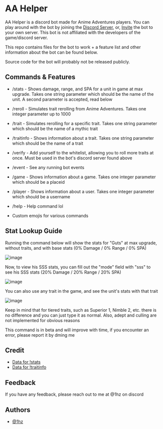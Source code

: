 # AA Helper

AA Helper is a discord bot made for Anime Adventures players. You can play around with the bot by joining the [Discord Server](https://discord.gg/EbWuhVwfaV), or, [Invite](https://discord.com/api/oauth2/authorize?client_id=1012987338160341133&permissions=0&scope=bot+applications.commands) the bot to your own server. This bot is not affiliated with the developers of the game/discord server.

This repo contains files for the bot to work + a feature list and other information about the bot can be found below.

Source code for the bot will probably not be released publicly.
## Commands & Features
- /stats - Shows damage, range, and SPA for a unit in game at max upgrade. Takes one string parameter which should be the name of the unit. A second parameter is accepted, read below

- /reroll - Simulates trait rerolling from Anime Adventures. Takes one integer parameter up to 1000

- /trait - Simulates rerolling for a specific trait. Takes one string parameter which should be the name of a mythic trait

- /traitinfo - Shows information about a trait. Takes one string parameter which should be the name of a trait

- /verify - Add yourself to the whitelist, allowing you to roll more traits at once. Must be used in the bot's discord server found above

- /event - See any running bot events

- /game - Shows information about a game. Takes one integer parameter which should be a placeid

- /player - Shows information about a user. Takes one integer parameter which should be a username

- /help - Help command lol

- Custom emojis for various commands

## Stat Lookup Guide
Running the command below will show the stats for "Guts" at max upgrade, without traits, and with base stats (0% Damage / 0% Range / 0% SPA)

![image](https://github.com/1hzdev/aa_helper/assets/81895838/5dd11627-3b41-45ee-bb73-c4fc9416f44e)

Now, to view his SSS stats, you can fill out the "mode" field with "sss" to see his SSS stats (20% Damage / 20% Range / 20% SPA)

![image](https://github.com/1hzdev/aa_helper/assets/81895838/57a09f97-1351-4dda-a1d0-c2d219c11640)

You can also use any trait in the game, and see the unit's stats with that trait

![image](https://github.com/1hzdev/aa_helper/assets/81895838/aabfd781-622b-4da2-9776-de6f25420c7f) 

Keep in mind that for tiered traits, such as Superior 1, Nimble 2, etc. there is no difference and you can just type it as normal. Also, adept and culling are not implemented for obvious reasons

This command is in beta and will improve with time, if you encounter an error, please report it by dming me

## Credit

 - [Data for !stats](https://docs.google.com/spreadsheets/d/1bHwjTTrJcxNn6WhuTZQ7i_iLfsbx7GAQy4NTWztpKw8/edit#gid=1453364345)
 - [Data for !traitinfo](https://animeadventures.fandom.com/wiki/Traits)

## Feedback

If you have any feedback, please reach out to me at @1hz on discord


## Authors

- [@1hz](https://www.github.com/1hzdev)
